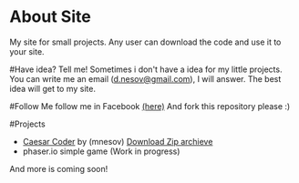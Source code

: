 # About Site
My site for small projects. Any user can download the code and use it to your site.


#Have idea? Tell me!
Sometimes i don't have a idea for my little projects. You can write me an email (d.nesov@gmail.com), I will answer. The best idea will get to my site.

#Follow Me
follow me in Facebook [(here)](//facebook.com/d.nesov)
And fork this repository please :)

#Projects
* [Caesar Coder](http://dnesov.github.io/Projects/caesar.html) by (mnesov) [Download Zip archieve](/dnesov/dnesov.github.io/blob/master/dist/Caesar%20coder%20v0.2.zip?raw)
* phaser.io simple game (Work in progress)


And more is coming soon!



